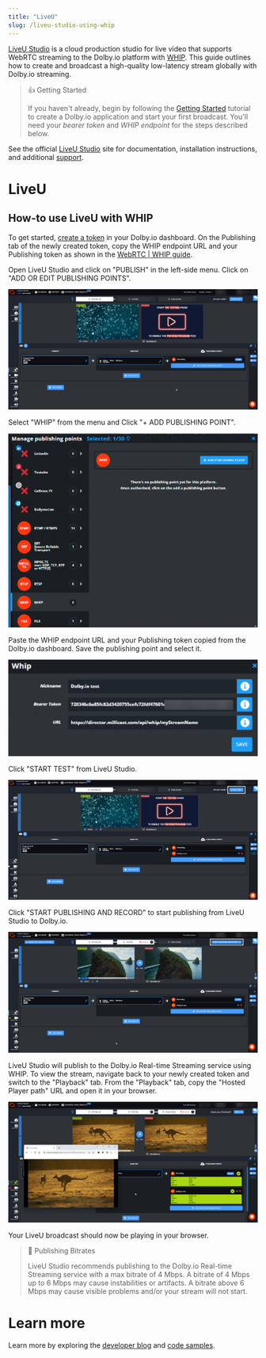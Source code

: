 ```yaml
---
title: "LiveU"
slug: /liveu-studio-using-whip
---
```

[LiveU Studio](https://www.liveu.tv/products/produce/liveu-studio) is a cloud production studio for live video that supports WebRTC streaming to the Dolby.io platform with [WHIP](/millicast/broadcast/webrtc-whip.mdx). This guide outlines how to create and broadcast a high-quality low-latency stream globally with Dolby.io streaming.

> 👍 Getting Started
> 
> If you haven't already, begin by following the [Getting Started](/millicast/getting-started/index.mdx) tutorial to create a Dolby.io application and start your first broadcast. You'll need your _bearer token_ and _WHIP endpoint_ for the steps described below.

See the official [LiveU Studio](https://www.liveu.tv/support) site for documentation, installation instructions, and additional [support](https://knowledge-base.studio.liveu.tv/en/).

# LiveU

## How-to use LiveU with WHIP

To get started, [create a token](/millicast/streaming-dashboard/managing-your-tokens.md) in your Dolby.io dashboard. On the Publishing tab of the newly created token, copy the WHIP endpoint URL and your Publishing token as shown in the [WebRTC | WHIP guide](/millicast/broadcast/webrtc-whip.mdx).

Open LiveU Studio and click on "PUBLISH" in the left-side menu. Click on "ADD OR EDIT PUBLISHING POINTS".


![](../assets/img/liveustudio_1.png)



Select "WHIP" from the menu and Click "+ ADD PUBLISHING POINT".


![](../assets/img/liveustudio_2.png)



Paste the WHIP endpoint URL and your Publishing token copied from the Dolby.io dashboard. Save the publishing point and select it.


![](../assets/img/liveustudio_3.png)



Click "START TEST" from LiveU Studio.


![](../assets/img/liveustudio_4.png)



Click "START PUBLISHING AND RECORD" to start publishing from LiveU Studio to Dolby.io.


![](../assets/img/liveustudio_5.png)



LiveU Studio will publish to the Dolby.io Real-time Streaming service using WHIP. To view the stream, navigate back to your newly created token and switch to the "Playback" tab. From the "Playback" tab, copy the "Hosted Player path" URL and open it in your browser.


![](../assets/img/liveustudio_6.png)



Your LiveU broadcast should now be playing in your browser.

> 🚧 Publishing Bitrates
> 
> LiveU Studio recommends publishing to the Dolby.io Real-time Streaming service with a max bitrate of 4 Mbps. A bitrate of 4 Mbps up to 6 Mbps may cause instabilities or artifacts. A bitrate above 6 Mbps may cause visible problems and/or your stream will not start.

# Learn more

Learn more by exploring the [developer blog](https://dolby.io/blog/tag/broadcast/) and [code samples](https://github.com/orgs/dolbyio-samples/repositories?q=broadcast).

